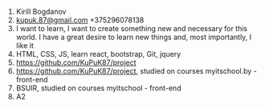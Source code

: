 1. Kirill Bogdanov
2. kupuk.87@gmail.com +375296078138
3. I want to learn, I want to create something new and necessary for this world. I have a great desire to learn new things and, most importantly, I like it
4. HTML, CSS, JS, learn react, bootstrap, Git, jquery
5. https://github.com/KuPuK87/project
6. https://github.com/KuPuK87/project, studied on courses myitschool.by - front-end
7. BSUIR, studied on courses myitschool - front-end
8. A2